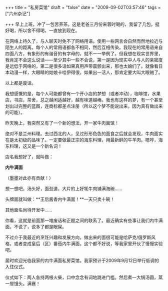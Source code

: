 +++
title = "私房菜馆"
draft = "false"
date = "2009-09-02T03:57:46"
tags = ["六州杂记"]


+++
早上上班，冲了一包苦荞茶。这是老爸三月份来蓉时喝的，我留了几包，挺好喝，所以舍不得喝，一直放到现在。

在网络上待久了，与人聊天时免不了网络用语。使用一些网言会自然而然地拉近与陌生人的距离。每个人的常用语都各不相同，然后互相传染。我现在的常用语来自四面八方，有象形的有谐音的有字母的，就不一一举例了。但我想在现实世界里，我肯定不会这么说话——至少其中一些不会说，第一是因为现实中人与人的亲密度是远低于网络的，第二是很多话如果真用声带震颤出来，那也太娘们了。就像看日本动漫一样，大眼睛的姑娘卡哇伊得很，如果出一活人，那肯定要大叫大眼贼了。

以上都是废话。

我想感慨的是，每个人可能都曾有一个开小店的梦想（或者冲动），咖啡馆，水果店，书店，茶舍，总之越闲适越好，越有味道越棒。我也有这样的梦，有一个甚至划出过完整的蓝图，连商标都差点注册（所以这个梦不能说出来，因为真有做出来的可能）。

昨天晚上，我突然又有了一个新的想法，开一家牛肉面馆！

绝对不是兰州料理。去过西北的人，见过形形色色的面食之后就会发现，牛肉面实在是太初级的品味了。一定要做最正宗的海东料理，用最新鲜的牛羊肉。嗯哼，海东料理，这又是一个新名词！

店名我想好了，就叫做：

**内牛满面** 

（墨墨对此亦有贡献！）

想一想吧，汤头好，面劲道，大片的上好牦牛肉铺满海碗……

头牌面就叫做：**王后酱香内牛满面！**一天只卖十碗！

其他面名尚待开发中……

你看，这就是前面那一堆废话和正题之间的联系了。最近确实有些事让我们内牛满面，不说了，说多了都是眼屎。

不过介于我最近的烹饪兴趣和发展方向，做出来的面很可能是哈萨克/俄罗斯风格，或者变成皇后（区）番茄内牛满面。这个都不好说，等我家里开伙了慢慢实验吧。

届时欢迎光临我家的内牛满面私房菜馆。我家预计于2009年9月12日举行低调的入住仪式。

仪式如下：两人各持两根火柴，口中念念有词地跳进门槛。然后煮一大锅汤圆，蒸一屉馒头。满赛！